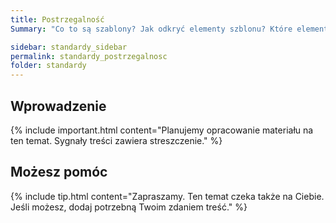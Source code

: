 ```yaml
---
title: Postrzegalność
Summary: "Co to są szablony? Jak odkryć elementy szblonu? Które elementy szablonu oceniać? Kryteria oceny dostępności szablonu "

sidebar: standardy_sidebar
permalink: standardy_postrzegalnosc
folder: standardy
---
```


## Wprowadzenie

{% include important.html content="Planujemy opracowanie materiału na ten temat. Sygnały treści zawiera streszczenie." %}

## Możesz pomóc

{% include tip.html content="Zapraszamy. Ten temat czeka także na Ciebie. Jeśli możesz, dodaj potrzebną Twoim zdaniem treść." %}


   





